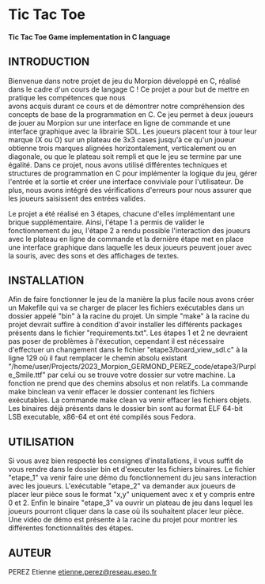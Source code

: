 # Tic Tac Toe
#### Tic Tac Toe Game implementation in C language

## INTRODUCTION

Bienvenue dans notre projet de jeu du Morpion développé en C, 
réalisé dans le cadre d'un cours de langage C ! 
Ce projet a pour but de mettre en pratique les compétences que nous  
avons acquis durant ce cours et de démontrer notre compréhension des 
concepts de base de la programmation en C.
Ce jeu permet à deux joueurs de jouer au Morpion sur une interface 
en ligne de commande et une interface graphique avec la librairie SDL. 
Les joueurs placent tour à tour leur marque (X ou O) sur un plateau de 3x3 
cases jusqu'à ce qu'un joueur obtienne trois marques alignées horizontalement, 
verticalement ou en diagonale, ou que le plateau soit rempli et que 
le jeu se termine par une égalité.
Dans ce projet, nous avons utilisé différentes techniques et structures de programmation 
en C pour implémenter la logique du jeu, gérer l'entrée et la sortie et créer une interface 
conviviale pour l'utilisateur.
De plus, nous avons intégré des vérifications d'erreurs pour nous assurer que les joueurs 
saisissent des entrées valides.

Le projet a été réalisé en 3 étapes, chacune d'elles implémentant une brique supplémentaire.
Ainsi, l'étape 1 a permis de valider le fonctionnement du jeu, l'étape 2 a rendu possible 
l'interaction des joueurs avec le plateau en ligne de commande et la dernière étape met en place une
interface graphique dans laquelle les deux joueurs peuvent jouer avec la souris, avec des sons et 
des affichages de textes.
## INSTALLATION
Afin de faire fonctionner le jeu de la manière la plus facile nous avons 
créer un Makefile qui va se charger de placer les fichiers exécutables dans un dossier
appelé "bin" à la racine du projet. Un simple "make" à la racine du projet devrait suffire à condition 
d'avoir installer les différents packages présents dans le fichier "requirements.txt".
Les étapes 1 et 2 ne devraient pas poser de problèmes à l'éxecution, cependant il est nécessaire d'effectuer un
changement dans le fichier "etape3/board_view_sdl.c" à la ligne 129 où il faut remplacer le chemin absolu
existant "/home/user/Projects/2023_Morpion_GERMOND_PEREZ_code/etape3/Purple_Smile.ttf" par celui ou se
trouve votre dossier sur votre machine. La fonction ne prend que des chemins absolus et non relatifs.
La commande make binclean va venir effacer le dossier contenant les fichiers exécutables.
La commande make clean va venir effacer les fichiers objets. 
Les binaires déjà présents dans le dossier bin sont au format ELF 64-bit LSB executable, x86-64 et ont été
compilés sous Fedora.
## UTILISATION
Si vous avez bien respecté les consignes d'installations, il vous suffit de vous rendre
dans le dossier bin et d'executer les fichiers binaires. Le fichier "etape_1" va venir faire
une démo du fonctionnement du jeu sans interaction avec les joueurs. L'exécutable "etape_2" va
demander aux joueurs de placer leur pièce sous le format "x,y" uniquement avec x et y compris entre
0 et 2. Enfin le binaire "etape_3" va ouvrir un plateau de jeu dans lequel les joueurs pourront cliquer
dans la case où ils souhaitent placer leur pièce. Une vidéo de démo est présente à la racine du projet
pour montrer les différentes fonctionnalités des étapes.
## AUTEUR

PEREZ Etienne <etienne.perez@reseau.eseo.fr>
